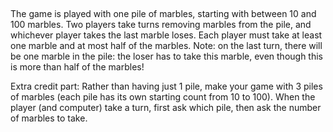 ## 

The game is played with one pile of marbles, starting with between 10 and 100 marbles. Two players take turns removing marbles from the pile, and whichever player takes the last marble loses. Each player must take at least one marble and at most half of the marbles. ​Note: on the last turn, there will be one marble in the pile: the loser has to take this marble, even though this is more than half of the marbles!

Extra credit part:
Rather than having just 1 pile, make your game with 3 piles of marbles (each pile has its own starting count from 10 to 100). When the player (and computer) take a turn, first ask which pile, then ask the number of marbles to take.
